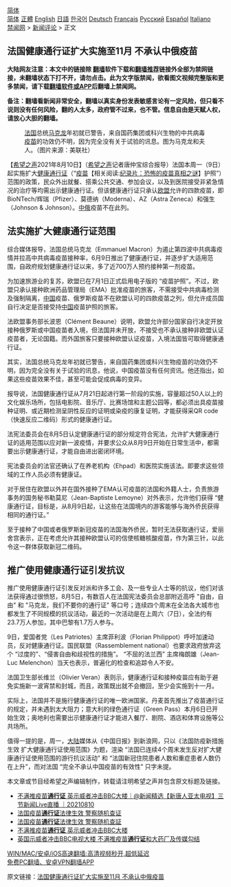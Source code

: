  <!-- 面包屑导航 --> <div class="breadcrumb"><!-- GTranslate: https://gtranslate.io/ -->  <div class="switcher notranslate">  <div class="selected">  <a href="#" onclick="return false;"> 简体</a>  </div>  <div class="option">  <a href="https://www.bannedbook.org" onclick="doGTranslate('zh-CN|zh-CN');jQuery('div.switcher div.selected a').html(jQuery(this).html());return false;" title="简体中文" class="nturl selected"> 简体</a>  <a href="https://www.bannedbook.org/zh-tw/" onclick="doGTranslate('zh-CN|zh-TW');jQuery('div.switcher div.selected a').html(jQuery(this).html());return false;" title="繁體中文" class="nturl"> 正體</a>  <a href="https://www.bannedbook.org/en/" onclick="doGTranslate('zh-CN|en');jQuery('div.switcher div.selected a').html(jQuery(this).html());return false;" title="English" class="nturl"> English</a>  <a href="https://www.bannedbook.org/ja/" onclick="doGTranslate('zh-CN|ja');jQuery('div.switcher div.selected a').html(jQuery(this).html());return false;" title="日本語" class="nturl"> 日語</a>  <a href="https://www.bannedbook.org/ko/" onclick="doGTranslate('zh-CN|ko');jQuery('div.switcher div.selected a').html(jQuery(this).html());return false;" title="한국어" class="nturl"> 한국어</a>  <a href="https://www.bannedbook.org/de/" onclick="doGTranslate('zh-CN|de');jQuery('div.switcher div.selected a').html(jQuery(this).html());return false;" title="Deutsch" class="nturl"> Deutsch</a>  <a href="https://www.bannedbook.org/fr/" onclick="doGTranslate('zh-CN|fr');jQuery('div.switcher div.selected a').html(jQuery(this).html());return false;" title="Français" class="nturl"> Français</a>  <a href="https://www.bannedbook.org/ru/" onclick="doGTranslate('zh-CN|ru');jQuery('div.switcher div.selected a').html(jQuery(this).html());return false;" title="Русский" class="nturl"> Русский</a>  <a href="https://www.bannedbook.org/es/" onclick="doGTranslate('zh-CN|es');jQuery('div.switcher div.selected a').html(jQuery(this).html());return false;" title="Español" class="nturl"> Español</a>  <a href="https://www.bannedbook.org/it/" onclick="doGTranslate('zh-CN|it');jQuery('div.switcher div.selected a').html(jQuery(this).html());return false;" title="Italiano" class="nturl"> Italiano</a>  </div>  </div>      <div class='breadcrumb-sub'><!-- Breadcrumb NavXT 6.3.0 --> <a href="https://www.bannedbook.org/" class="home">禁闻网</a> &gt; <a href="https://www.bannedbook.org/bnews/comments/" class="category">新闻评论</a> &gt; 正文</div></div><h2>法国健康通行证扩大实施至11月 不承认中俄疫苗</h2> <p class="notice"><b>大陆网友注意：本文中的链接除 <a href="https://github.com/bannedbook/fanqiang" >翻墙</a>软件下载和<a href="https://github.com/killgcd/justmysocks/blob/master/README.md">翻墙推荐</a>链接外全部为禁网链接，未翻墙状态下打不开，请勿点击。此为文字版禁闻，欲看图文视频完整版和更多禁闻，请下载<a href="https://github.com/bannedbook/fanqiang">翻墙软件或APP</a>后翻墙上禁闻网。</p><p>备注：翻墙看新闻非常安全，翻墙以真实身份发表敏感言论有一定风险，但只看不说则没有任何风险，翻的人太多，政府管不过来，也不管。信息自由是天赋人权，请放心大胆的翻墙。</b></p>  <div class="entry"> <figure><figcaption><a href="https://www.bannedbook.org/bnews/tag/%e6%b3%95%e5%9b%bd/" class="st_tag internal_tag" rel="tag" title="标签 法国 下的日志">法国</a>总统<a href="https://www.bannedbook.org/bnews/tag/%e9%a9%ac%e5%85%8b%e9%be%99/" class="st_tag internal_tag" rel="tag" title="标签 马克龙 下的日志">马克龙</a>年初就已警告，来自国药集团或科兴生物的中共病毒<a href="https://www.bannedbook.org/bnews/tag/%e7%96%ab%e8%8b%97/" class="st_tag internal_tag" rel="tag" title="标签 疫苗 下的日志">疫苗</a>的功效仍不明，因为完全没有关于试验的讯息。图为马克龙和夫人。（图片来源：美联社）</figcaption></figure> <p>【<span class='wp_keywordlink_affiliate'><a href="https://www.soundofhope.org" title="希望之声" target="_blank">希望之声</a></span>2021年8月10日】（<a href="https://www.bannedbook.org/bnews/tag/%e5%b8%8c%e6%9c%9b%e4%b9%8b%e5%a3%b0/" class="st_tag internal_tag" rel="tag" title="标签 希望之声 下的日志">希望之声</a>记者唐仲宝综合报导）法国本周一（9日）起实施扩大<a href="https://www.bannedbook.org/bnews/tag/%e5%81%a5%e5%ba%b7/" class="st_tag internal_tag" rel="tag" title="标签 健康 下的日志">健康</a><a href="https://www.bannedbook.org/bnews/tag/%E9%80%9A%E8%A1%8C%E8%AF%81/" class="st_tag internal_tag" rel="tag" title="标签 通行证 下的日志">通行证</a>（“<span class='wp_keywordlink'><a href="https://www.bannedbook.org/bnews/tculture/20160630/551027.html" title="疫苗" target="_blank">疫苗</a></span>【相关阅读:<a href='https://www.bannedbook.org/bnews/topimagenews/20180408/925060.html' target='_blank'>纪录片：恐怖的疫苗真相之谜</a>】护照”）范围的政策，民众外出就餐、搭乘公共交通、参加会议，以及到医院接受非紧急情况的治疗等均需出示健康通行证。但该健康通行证只承认<a href="https://www.bannedbook.org/bnews/tag/%e6%ac%a7%e7%9b%9f/" class="st_tag internal_tag" rel="tag" title="标签 欧盟 下的日志">欧盟</a>允许的四款疫苗，即BioNTech/辉瑞（Pfizer）、莫德纳（Moderna）、AZ（Astra Zeneca）和强生（Johnson &amp; Johnson）。<a href="https://www.bannedbook.org/bnews/tag/%E4%B8%AD%E4%BF%84/" class="st_tag internal_tag" rel="tag" title="标签 中俄 下的日志">中俄</a>疫苗不在此列。</p> <h2><strong>法实施扩大健康通行证范围</strong></h2> <p>综合媒体报导，法国总统马克龙（Emmanuel Macron）为遏止第四波中共病毒疫情并拉高中共病毒疫苗接种率，6月9日推出了健康通行证，并逐步扩大适用范围，自政府规划健康通行证以来，多了近700万人预约接种第一剂疫苗。</p> <p>为加速旅游业的复苏，欧盟已在7月1日正式启用电子版的 “疫苗护照”。不过，欧盟只承认接种欧洲药品管理局（EMA）批准疫苗的旅客，不需接受中共病毒检测及强制隔离，<span class='wp_keywordlink_affiliate'><a href="https://www.bannedbook.org/" title="中国" target="_blank">中国</a></span>疫苗、俄罗斯疫苗不在欧盟认可的四款疫苗之列，但允许成员国自行决定是否接受持<a href="https://www.bannedbook.org/bnews/tag/%E4%B8%AD%E5%9B%BD/" class="st_tag internal_tag" rel="tag" title="标签 中国 下的日志">中国</a>疫苗护照的旅客。</p> <p>法欧盟事务部长波恩（Clément Beaune）说明，欧盟允许部分国家自行决定开放接种俄罗斯或中国疫苗者入境，但法国并未开放，不接受也不承认接种非欧盟认证疫苗者，无论国籍。而外国旅客只要接种欧盟认证疫苗，入境法国皆可取得健康通行证。</p>  <p>其实，法国总统马克龙年初就已警告，来自国药集团或科兴生物疫苗的功效仍不明，因为完全没有关于试验的讯息，他说，中国疫苗没有任何资讯。他还指出，如果这些疫苗效果不佳，甚至可能会促成病毒的变异。</p> <p>报导说，法国健康通行证从7月21日起进行第一阶段的实施，容量超过50人以上的文化娱乐场所，包括电影院、音乐厅、比赛场馆和主题公园等，都必须出具疫苗接种证明、或近期检测呈阴性反应的证明或染疫的康复证明，才能获得采QR code（快速反应二维码）形式的健康通行证。</p> <p>法宪法委员会在8月5日认定健康通行证的部分规定符合宪法，允许扩大健康通行证的适用范围以应对新一波疫情，并要求公众从8月9日开始在日常生活中，都需要出示健康通行证，才能自由进出密闭环境。</p> <p>宪法委员会的法官还确认了在养老机构（Ehpad）和医院实施该法。即要求这些领域的工作人员必须有健康证。</p>  <p>对于居住在欧盟以外并在国外接种了EMA认可疫苗的法国和外籍人士，负责旅游事务的国务秘书勒莫尼（Jean-Baptiste Lemoyne）对外表示，允许他们获得 “健康通行证，目标是，从8月9日起，让这些在法国境内的游客能够与海外侨民获得相同的通行证。”</p> <p>至于接种了中国或者俄罗斯新冠疫苗的法国海外侨民，暂时无法获取通行证，爱丽舍宫表示，正在考虑允许其接种欧盟认可的信使核糖核酸疫苗，作为第三针，以此令这一群体获取新冠二维码。</p> <h2><strong>推广使用健康通行证引发抗议</strong></h2> <p>推广使用健康通行证引发反对派和许多工会、及一些专业人士等的抗议，他们对该法获得通过很愤怒，8月5日，有数百人在法国宪法委员会总部附近高呼 &quot;自由，自由&quot; 和 &quot;马克龙，我们不要你的通行证&quot; 等口号；连续四个周末在全法各大城市也都发生了不同规模的抗议活动，最近的一次活动是在上周六（7日），全法约有23.7万人参加，其中巴黎有1.7万人参与。</p> <p>9日，爱国者党（Les Patriotes）主席菲利波（Florian Philippot）呼吁加速动员，反对健康通行证。国民联盟（Rassemblement national）也要求政府放弃这个 “过度的”、“侵害自由和歧视性的措施”。 “不屈的法兰西” 主席梅朗雄（Jean-Luc Melenchon）当天也表示，普遍化的检查和追踪令人不安。</p>  <p>法国卫生部长维兰（Olivier Veran）表则示，健康通行证和接种疫苗应有助于避免实施新一波宵禁和封城，而且，政策既出就不会撤回，至少会实施到十一月。</p> <p>实际上，法国并不是施行健康通行证的唯一欧洲国家。丹麦首先推出了疫苗通行证的规定，并未遇到太大阻力；意大利的绿色通行证（Green Pass）本月6日已开始生效；奥地利也需要出示健康通行证才能进入餐厅、剧院、酒店和体育设施等公共场所。</p> <p>值得一提的是，周一，<span class='wp_keywordlink_affiliate'><a href="https://www.bannedbook.org/" title="大陆" target="_blank">大陆</a></span>媒体从《中国日报》到新浪网，只以《法国防疫新措施生效 扩大健康通行证使用范围》为题，渲染 “法国已连续4个周末发生反对扩大健康通行证使用范围的游行抗议活动” 和 “法国新冠住院患者人数和重症患者人数仍在上升”，而对法国 “完全不承认中国疫苗的有效性” 只字未提。</p> <p>本文章或节目经希望之声编辑制作，转载请注明希望之声并包含原文标题及链接。 </p>  <ul class='op-related-articles' title='相关阅读'> <li><a href='https://www.bannedbook.org/bnews/bannedvideo/20210810/1603569.html' target='_blank'>不满推疫苗<b>通行证</b> 英示威者冲击BBC大楼｜@新闻精选【新唐人亚太电视】三节新闻Live直播 ｜20210810</a></li> <li><a href='https://www.bannedbook.org/bnews/comments/20210810/1603523.html' target='_blank'>法国疫苗<b>通行证</b>法律生效 警察随机查证</a></li> <li><a href='https://www.bannedbook.org/bnews/bannedvideo/20210810/1603507.html' target='_blank'>法国疫苗<b>通行证</b>法律生效 警察随机查証</a></li> <li><a href='https://www.bannedbook.org/bnews/bannedvideo/20210810/1603447.html' target='_blank'>不满推疫苗<b>通行证</b> 英示威者冲击BBC大楼</a></li> <li><a href='https://www.bannedbook.org/bnews/worldnews/20210810/1603349.html' target='_blank'>英国示威者冲击BBC电视大楼 不满推疫苗<b>通行证</b>和大药厂及传媒勾结</a></li> </ul> <p class="texttj"> <a href="https://github.com/bannedbook/fanqiang/wiki/V2ray%E6%9C%BA%E5%9C%BA" target="_blank">WIN/MAC/安卓/iOS高速翻墙:高清视频秒开,超低延迟</a><br/> <a href="https://github.com/bannedbook/fanqiang/wiki/%E7%A6%81%E9%97%BB%E7%BD%91%E5%AE%89%E5%8D%93%E7%BF%BB%E5%A2%99%E6%96%B0%E9%97%BBAPP" target="_blank">免费PC翻墙、安卓VPN翻墙APP</a></p><p>原文链接：<a class="src_link"  href="https://www.soundofhope.org/post/533975" target="_blank">法国健康通行证扩大实施至11月 不承认中俄疫苗</a></p><a name='sharetosocial'></a>  <div style="margin-bottom:5px;padding-bottom:5px;clear:both"> <div id="archive-pix-1" class="banner-ads"> <!-- AuctionX Display platform tag START --> <div id="26318x728x90x621x_ADSLOT2" clicktrack="%%CLICK_URL_ESC%%"></div> <!-- AuctionX Display platform tag END --> </div> <div id="archive-pix-2" class="banner-ads"> <!-- AuctionX Display platform tag START --> <div id="26315x300x250x621x_ADSLOT2" clicktrack="%%CLICK_URL_ESC%%"></div> <!-- AuctionX Display platform tag END --> </div> </div>  <div id="archive-pix-1" class="banner-ads"> <!-- AuctionX Display platform tag START --> <div id="26318x728x90x621x_ADSLOT3" clicktrack="%%CLICK_URL_ESC%%"></div> <!-- AuctionX Display platform tag END --> </div> </div><!--END ENTRY--> 